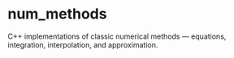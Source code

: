 # num_methods
C++ implementations of classic numerical methods — equations, integration, interpolation, and approximation.
